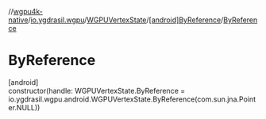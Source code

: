 //[wgpu4k-native](../../../../index.md)/[io.ygdrasil.wgpu](../../index.md)/[WGPUVertexState](../index.md)/[[android]ByReference](index.md)/[ByReference](-by-reference.md)

# ByReference

[android]\
constructor(handle: WGPUVertexState.ByReference = io.ygdrasil.wgpu.android.WGPUVertexState.ByReference(com.sun.jna.Pointer.NULL))